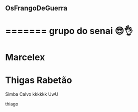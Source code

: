 ## OsFrangoDeGuerra
=======
grupo do senai 😎👌
=======
Marcelex
=======
Thigas Rabetão
=======
Simba Calvo kkkkkk UwU

thiago